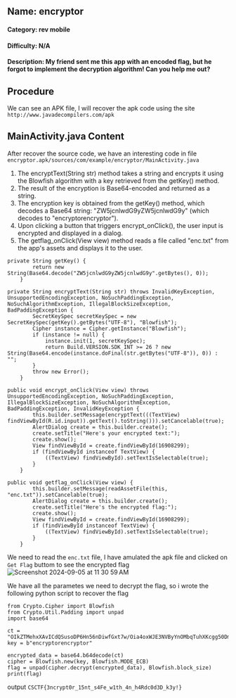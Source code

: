 ## Name: encryptor
#### Category: rev mobile
#### Difficulty: N/A
#### Description: My friend sent me this app with an encoded flag, but he forgot to implement the decryption algorithm! Can you help me out?

## Procedure
We can see an APK file, I will recover the apk code using the site ```http://www.javadecompilers.com/apk```
<br>

## MainActivity.java Content
After recover the source code, we have an interesting code in file ```encryptor.apk/sources/com/example/encryptor/MainActivity.java```
1) The encryptText(String str) method takes a string and encrypts it using the Blowfish algorithm with a key retrieved from the getKey() method.
2) The result of the encryption is Base64-encoded and returned as a string.
3) The encryption key is obtained from the getKey() method, which decodes a Base64 string: "ZW5jcnlwdG9yZW5jcnlwdG9y" (which decodes to "encryptorencryptor").
4) Upon clicking a button that triggers encrypt_onClick(), the user input is encrypted and displayed in a dialog.
5) The getflag_onClick(View view) method reads a file called "enc.txt" from the app's assets and displays it to the user.
   
```
private String getKey() {
        return new String(Base64.decode("ZW5jcnlwdG9yZW5jcnlwdG9y".getBytes(), 0));
    }

private String encryptText(String str) throws InvalidKeyException, UnsupportedEncodingException, NoSuchPaddingException, NoSuchAlgorithmException, IllegalBlockSizeException, BadPaddingException {
        SecretKeySpec secretKeySpec = new SecretKeySpec(getKey().getBytes("UTF-8"), "Blowfish");
        Cipher instance = Cipher.getInstance("Blowfish");
        if (instance != null) {
            instance.init(1, secretKeySpec);
            return Build.VERSION.SDK_INT >= 26 ? new String(Base64.encode(instance.doFinal(str.getBytes("UTF-8")), 0)) : "";
        }
        throw new Error();
    }

public void encrypt_onClick(View view) throws UnsupportedEncodingException, NoSuchPaddingException, IllegalBlockSizeException, NoSuchAlgorithmException, BadPaddingException, InvalidKeyException {
        this.builder.setMessage(encryptText(((TextView) findViewById(R.id.input)).getText().toString())).setCancelable(true);
        AlertDialog create = this.builder.create();
        create.setTitle("Here's your encrypted text:");
        create.show();
        View findViewById = create.findViewById(16908299);
        if (findViewById instanceof TextView) {
            ((TextView) findViewById).setTextIsSelectable(true);
        }
    }

public void getflag_onClick(View view) {
        this.builder.setMessage(readAssetFile(this, "enc.txt")).setCancelable(true);
        AlertDialog create = this.builder.create();
        create.setTitle("Here's the encrypted flag:");
        create.show();
        View findViewById = create.findViewById(16908299);
        if (findViewById instanceof TextView) {
            ((TextView) findViewById).setTextIsSelectable(true);
        }
    }
```

We need to read the ```enc.txt``` file, I have amulated the apk file and clicked on ```Get Flag``` buttom to see the encrypted flag
![Screenshot 2024-09-05 at 11 30 59 AM](https://github.com/user-attachments/assets/648646d5-24b9-4e0c-b32f-0f4a715b7db3)


We have all the parametes we need to decrypt the flag, so i wrote the following python script to recover the flag

```
from Crypto.Cipher import Blowfish
from Crypto.Util.Padding import unpad
import base64

ct = "OIkZTMehxXAvICdQSusoDP6Hn56nDiwfGxt7w/Oia4oxWJE3NVByYnOMbqTuhXKcgg50DmVpudg="
key = b"encryptorencryptor"

encrypted_data = base64.b64decode(ct)
cipher = Blowfish.new(key, Blowfish.MODE_ECB)
flag = unpad(cipher.decrypt(encrypted_data), Blowfish.block_size)
print(flag)

```

output ```CSCTF{3ncrypt0r_15nt_s4Fe_w1th_4n_h4Rdc0d3D_k3y!}```
